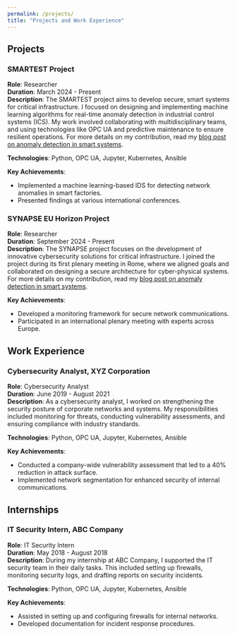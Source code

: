 ```yaml
---
permalink: /projects/
title: "Projects and Work Experience"
---
```



## Projects

### SMARTEST Project
**Role**: Researcher  
**Duration**: March 2024 - Present  
**Description**: 
The SMARTEST project aims to develop secure, smart systems for critical infrastructure. I focused on designing and implementing machine learning algorithms for real-time anomaly detection in industrial control systems (ICS). My work involved collaborating with multidisciplinary teams, and using technologies like OPC UA and predictive maintenance to ensure resilient operations. For more details on my contribution, read my [blog post on anomaly detection in smart systems](link-to-blog-post).

**Technologies**: Python, OPC UA, Jupyter, Kubernetes, Ansible


**Key Achievements**:
- Implemented a machine learning-based IDS for detecting network anomalies in smart factories.
- Presented findings at various international conferences.

### SYNAPSE EU Horizon Project
**Role**: Researcher  
**Duration**: September 2024 - Present  
**Description**: 
The SYNAPSE project focuses on the development of innovative cybersecurity solutions for critical infrastructure. I joined the project during its first plenary meeting in Rome, where we aligned goals and collaborated on designing a secure architecture for cyber-physical systems. For more details on my contribution, read my [blog post on anomaly detection in smart systems](link-to-blog-post).

**Key Achievements**:
- Developed a monitoring framework for secure network communications.
- Participated in an international plenary meeting with experts across Europe.

## Work Experience

### Cybersecurity Analyst, XYZ Corporation
**Role**: Cybersecurity Analyst  
**Duration**: June 2019 - August 2021  
**Description**: 
As a cybersecurity analyst, I worked on strengthening the security posture of corporate networks and systems. My responsibilities included monitoring for threats, conducting vulnerability assessments, and ensuring compliance with industry standards.

**Technologies**: Python, OPC UA, Jupyter, Kubernetes, Ansible


**Key Achievements**:
- Conducted a company-wide vulnerability assessment that led to a 40% reduction in attack surface.
- Implemented network segmentation for enhanced security of internal communications.

## Internships

### IT Security Intern, ABC Company
**Role**: IT Security Intern  
**Duration**: May 2018 - August 2018  
**Description**: 
During my internship at ABC Company, I supported the IT security team in their daily tasks. This included setting up firewalls, monitoring security logs, and drafting reports on security incidents.

**Technologies**: Python, OPC UA, Jupyter, Kubernetes, Ansible

**Key Achievements**:
- Assisted in setting up and configuring firewalls for internal networks.
- Developed documentation for incident response procedures.
